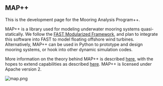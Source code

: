 ## MAP++ 

This is the development page for the Mooring Analysis Program++. 

MAP++ is a library used for modeling underwater mooring systems quasi-statically. We follow the [FAST Modularized Framework](https://nwtc.nrel.gov/FAST-Developers), and plan to integrate this software into FAST to model floating offshore wind turbines. Alternatively, MAP++ can be used in Python to prototype and design mooring systems, or hook into other dynamic simulation codes. 

More information on the theory behind MAP++ is described [here](http://cim.mcgill.ca/~mmascio1/ISOPE2013-TPC-0646.pdf), with the hopes to extend capabilities as described [here](http://cim.mcgill.ca/~mmascio1/61159.pdf). MAP++ is licensed under Apache version 2.

![map.png](https://bitbucket.org/repo/jbRLE9/images/1969433685-map.png=50x)